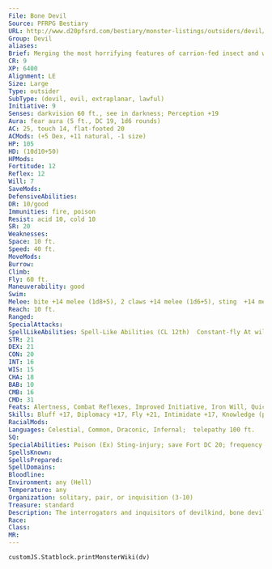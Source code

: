 ```yaml
---
File: Bone Devil
Source: PFRPG Bestiary
URL: http://www.d20pfsrd.com/bestiary/monster-listings/outsiders/devil/bone
Group: Devil
aliases: 
Brief: Merging the most horrifying features of carrion-fed insect and withered cadaver, this bony devil moves in unsettling lurches.
CR: 9
XP: 6400
Alignment: LE
Size: Large
Type: outsider
SubType: (devil, evil, extraplanar, lawful)
Initiative: 9
Senses: darkvision 60 ft., see in darkness; Perception +19
Aura: fear aura (5 ft., DC 19, 1d6 rounds)
AC: 25, touch 14, flat-footed 20
ACMods: (+5 Dex, +11 natural, -1 size)
HP: 105
HD: (10d10+50)
HPMods: 
Fortitude: 12
Reflex: 12
Will: 7
SaveMods: 
DefensiveAbilities: 
DR: 10/good
Immunities: fire, poison
Resist: acid 10, cold 10
SR: 20
Weaknesses: 
Space: 10 ft.
Speed: 40 ft.
MoveMods: 
Burrow: 
Climb: 
Fly: 60 ft.
Maneuverability: good
Swim: 
Melee: bite +14 melee (1d8+5), 2 claws +14 melee (1d6+5), sting  +14 melee (3d4+5 plus poison)
Reach: 10 ft.
Ranged: 
SpecialAttacks: 
SpellLikeAbilities: Spell-Like Abilities (CL 12th)  Constant-fly At will-dimensional anchor, greater teleport (self plus 50 lbs. of objects only), invisibility (self only), major image (DC 17), wall of ice  3/day-quickened invisibility (self only)  1/day-summon (level 4, 1 bone devil, 35%)
STR: 21
DEX: 21
CON: 20
INT: 16
WIS: 15
CHA: 18
BAB: 10
CMB: 16
CMD: 31
Feats: Alertness, Combat Reflexes, Improved Initiative, Iron Will, Quicken Spell-Like Ability (invisibility)
Skills: Bluff +17, Diplomacy +17, Fly +21, Intimidate +17, Knowledge (planes) +16, Perception +19, Sense Motive +19, Spellcraft +16, Stealth +14
RacialMods: 
Languages: Celestial, Common, Draconic, Infernal;  telepathy 100 ft.
SQ: 
SpecialAbilities: Poison (Ex) Sting-injury; save Fort DC 20; frequency 1/ round for 6 rounds; effect 1d3 Str damage; cure 2 consecutive saves. The save DC is Constitution-based.
SpellsKnown: 
SpellsPrepared: 
SpellDomains: 
Bloodline: 
Environment: any (Hell)
Temperature: any
Organization: solitary, pair, or inquisition (3-10)
Treasure: standard
Description: The interrogators and inquisitors of devilkind, bone devils delight in torturing those weaker than themselves-mortals, souls, and other devils alike. Born of ancient heresies mired amid the Styx-fed swamps of Stygia, Hell's fifth layer, bone devils-also known as osyluths-enforce infernal order and the will of the archdevils.  Powerful fiends favor these terrifying sadists for their unwavering devotion to Hell's laws and the commands of their masters, as osyluths eagerly report the disobedience of other devils-regardless of standing-and take to the craft of torture like morbid artists. Diabolists risk much to bargain with them, as bone devils glean many infernal secrets amid their nightmarish calcified torture hives.  These devils especially delight in journeying to the mortal plane, as their cruel talents and service to evil spellcasters often mean gaining much valuable information, which they might hold in their perfect memories for centuries before reporting back to their diabolical masters.  In battle, an osyluth uses quickened invisibility after each attack to confuse foes. Many osyluths carry twisted and eerie bone weapons, but these tools are more for torture and intimidation than actual combat.  Osyluths tower over lesser devils at 9 feet tall-though their tails and fearsome but useless wings make them appear much larger-and weigh upward of 400 pounds.
Race: 
Class: 
MR: 
---
```

```dataviewjs
customJS.Statblock.printMonsterWiki(dv)
```
